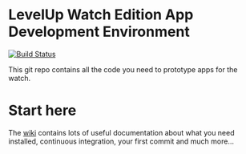 # LevelUp Watch Edition App Development Environment

[![Build Status](https://circleci.com/gh/twlevelup/syd-2018-s2-spaces.svg?style=svg)](https://circleci.com/gh/twlevelup/syd-2018-s2-spaces)

This git repo contains all the code you need to prototype apps for the watch.

# Start here

The [wiki](https://github.com/twlevelup/watch_edition/wiki) contains lots of useful documentation about what you need installed, continuous integration, your first commit and much more...

